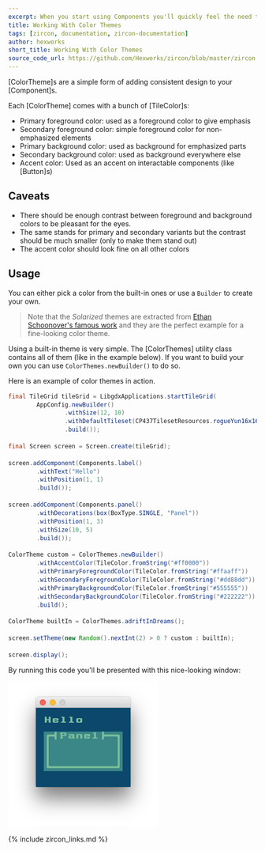 ```yaml
---
excerpt: When you start using Components you'll quickly feel the need to have some uniform way for coloring your Components. Color Themes are the solution for this problem.
title: Working With Color Themes
tags: [zircon, documentation, zircon-documentation]
author: hexworks
short_title: Working With Color Themes
source_code_url: https://github.com/Hexworks/zircon/blob/master/zircon.jvm.examples/src/main/java/org/hexworks/zircon/examples/docs/WorkingWithColorThemes.java
---
```


[ColorTheme]s are a simple form of adding consistent design to your [Component]s.

Each [ColorTheme] comes with a bunch of [TileColor]s:

- Primary foreground color: used as a foreground color to give emphasis
- Secondary foreground color: simple foreground color for non-emphasized elements
- Primary background color: used as background for emphasized parts
- Secondary background color: used as background everywhere else
- Accent color: Used as an accent on interactable components (like [Button]s)

## Caveats

- There should be enough contrast between foreground and background colors to be pleasant for the eyes.
- The same stands for primary and secondary variants but the contrast should be much smaller (only to make them stand out)
- The accent color should look fine on all other colors

## Usage

You can either pick a color from the built-in ones or use a `Builder` to create your own. 

> Note that the *Solarized* themes are extracted from [Ethan Schoonover's famous work](http://ethanschoonover.com/solarized)
 and they are the perfect example for a fine-looking color theme.
 
Using a built-in theme is very simple. The [ColorThemes] utility class contains all of them (like in the
example below). If you want to build your own you can use `ColorThemes.newBuilder()` to do so.

Here is an example of color themes in action.

```java
final TileGrid tileGrid = LibgdxApplications.startTileGrid(
        AppConfig.newBuilder()
                .withSize(12, 10)
                .withDefaultTileset(CP437TilesetResources.rogueYun16x16())
                .build());

final Screen screen = Screen.create(tileGrid);

screen.addComponent(Components.label()
        .withText("Hello")
        .withPosition(1, 1)
        .build());

screen.addComponent(Components.panel()
        .withDecorations(box(BoxType.SINGLE, "Panel"))
        .withPosition(1, 3)
        .withSize(10, 5)
        .build());

ColorTheme custom = ColorThemes.newBuilder()
        .withAccentColor(TileColor.fromString("#ff0000"))
        .withPrimaryForegroundColor(TileColor.fromString("#ffaaff"))
        .withSecondaryForegroundColor(TileColor.fromString("#dd88dd"))
        .withPrimaryBackgroundColor(TileColor.fromString("#555555"))
        .withSecondaryBackgroundColor(TileColor.fromString("#222222"))
        .build();

ColorTheme builtIn = ColorThemes.adriftInDreams();

screen.setTheme(new Random().nextInt(2) > 0 ? custom : builtIn);

screen.display();
```

By running this code you'll be presented with this nice-looking window:

![Working With Color Themes](/assets/img/working-with-color-themes.png)

{% include zircon_links.md %}
